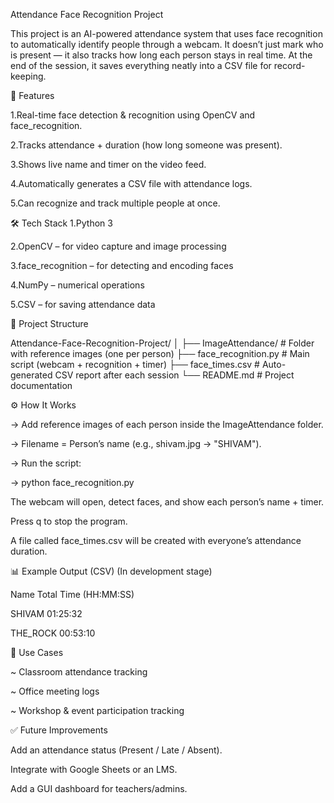 Attendance Face Recognition Project

This project is an AI-powered attendance system that uses face recognition to automatically identify people through a webcam. It doesn’t just mark who is present — it also tracks how long each person stays in real time. At the end of the session, it saves everything neatly into a CSV file for record-keeping.

🚀 Features

1.Real-time face detection & recognition using OpenCV and face_recognition.

2.Tracks attendance + duration (how long someone was present).

3.Shows live name and timer on the video feed.

4.Automatically generates a CSV file with attendance logs.

5.Can recognize and track multiple people at once.

🛠️ Tech Stack
1.Python 3

2.OpenCV – for video capture and image processing

3.face_recognition – for detecting and encoding faces

4.NumPy – numerical operations

5.CSV – for saving attendance data

📂 Project Structure

Attendance-Face-Recognition-Project/
│
├── ImageAttendance/        # Folder with reference images (one per person)
├── face_recognition.py     # Main script (webcam + recognition + timer)
├── face_times.csv          # Auto-generated CSV report after each session
└── README.md               # Project documentation

⚙️ How It Works

-> Add reference images of each person inside the ImageAttendance folder.

-> Filename = Person’s name (e.g., shivam.jpg → "SHIVAM").

-> Run the script:

-> python face_recognition.py

The webcam will open, detect faces, and show each person’s name + timer.

Press q to stop the program.

A file called face_times.csv will be created with everyone’s attendance duration.

📊 Example Output (CSV) (In development stage)

Name	Total Time (HH:MM:SS)

SHIVAM	01:25:32

THE_ROCK	00:53:10

🎯 Use Cases

~ Classroom attendance tracking

~ Office meeting logs

~ Workshop & event participation tracking

✅ Future Improvements

Add an attendance status (Present / Late / Absent).

Integrate with Google Sheets or an LMS.

Add a GUI dashboard for teachers/admins.
